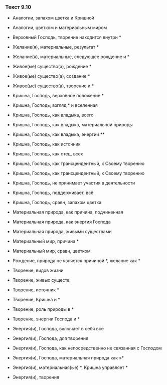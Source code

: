 ### Текст 9.10

- Аналогии, запахом цветка и Кришной

- Аналогии, цветком и материальным миром

- Верховный Господь, творение находится внутри *

- Желание(я), материальные, результат *

- Желание(я), материальные, следующее рождение и *

- Живое(ые) существо(а), рождение *

- Живое(ые) существо(а), создание *

- Живое(ые) существо(а), творение и *

- Кришна, Господь, верховное положение *

- Кришна, Господь, взгляд * и вселенная

- Кришна, Господь, как владыка, всего

- Кришна, Господь, как владыка, материальной природы

- Кришна, Господь, как владыка, энергии **

- Кришна, Господь, как источник

- Кришна, Господь, как отец, всех

- Кришна, Господь, как трансцендентный, к Своему творению

- Кришна, Господь, как трансцендентный, к Своему творению

- Кришна, Господь, не принимает участия в деятельности

- Кришна, Господь, поддерживает, всё

- Кришна, Господь, сравн, запахом цветка

- Материальная природа, как причина, подчиненная

- Материальная природа, как энергия Господа

- Материальная природа, живыми существами

- Материальный мир, причина *

- Материальный мир, сравн, цветком

- Рождение, природа не является причиной *, желание как *

- Творение, видов жизни

- Творение, живых существ

- Творение, источник *

- Творение, Кришна и *

- Творение, роль природы в *

- Творение, энергии Господа и *

- Энергия(и), Господа, включает в себя все

- Энергия(и), Господа, для творения

- Энергия(и), Господа, как непосредственно не связанная с Господом

- Энергия(и), Господа, материальная природа как »*

- Энергия(и), материальная(ые) *, Кришна управляет *

- Энергия(и), творения
	
